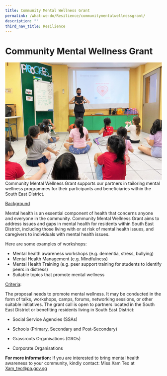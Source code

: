 ```yaml
---
title: Community Mental Wellness Grant
permalink: /what-we-do/Resilience/communitymentalwellnessgrant/
description: ""
third_nav_title: Resilience
---
```

Community Mental Wellness Grant
==
![](/images/What%20We%20Do/Resilience/IMG-20210324-WA0010.jpg)
Community Mental Wellness Grant supports our partners in tailoring mental wellness programmes for their participants and beneficiaries within the South East District.

<u>Background</u>

Mental health is an essential component of health that concerns anyone and everyone in the community. Community Mental Wellness Grant aims to address issues and gaps in mental health for residents within South East District, including those living with or at risk of mental health issues, and caregivers to individuals with mental health issues.

 Here are some examples of workshops:
* Mental health awareness workshops (e.g. dementia, stress, bullying)
* Mental Health Management (e.g. Mindfulness)
* Mental Health Training (e.g. peer support training for students to identify peers in distress)
* Suitable topics that promote mental wellness

<u>Criteria</u>:

The proposal needs to promote mental wellness. It may be conducted in the form of talks, workshops, camps, forums, networking sessions, or other suitable initiatives.
The grant call is open to partners located in the South East District or benefiting residents living in South East District:

* Social Service Agencies (SSAs)
 
* Schools (Primary, Secondary and Post-Secondary)
 
* Grassroots Organisations (GROs)
 
* Corporate Organisations


**For more information:**
If you are interested to bring mental health awareness to your community, kindly contact:
Miss Xam Teo at [Xam_teo@pa.gov.sg](Xam_teo@pa.gov.sg)